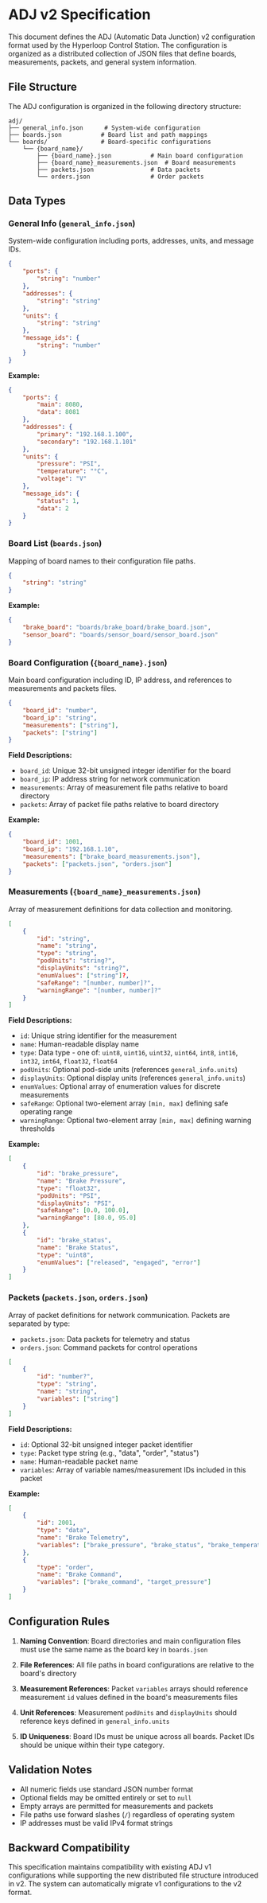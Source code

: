 # ADJ v2 Specification

This document defines the ADJ (Automatic Data Junction) v2 configuration format used by the Hyperloop Control Station. The configuration is organized as a distributed collection of JSON files that define boards, measurements, packets, and general system information.

## File Structure

The ADJ configuration is organized in the following directory structure:

```
adj/
├── general_info.json      # System-wide configuration
├── boards.json           # Board list and path mappings
└── boards/               # Board-specific configurations
    └── {board_name}/
        ├── {board_name}.json           # Main board configuration
        ├── {board_name}_measurements.json  # Board measurements
        ├── packets.json                # Data packets
        └── orders.json                 # Order packets
```

## Data Types

### General Info (`general_info.json`)

System-wide configuration including ports, addresses, units, and message IDs.

```json
{
    "ports": {
        "string": "number"
    },
    "addresses": {
        "string": "string"
    },
    "units": {
        "string": "string"
    },
    "message_ids": {
        "string": "number"
    }
}
```

**Example:**
```json
{
    "ports": {
        "main": 8080,
        "data": 8081
    },
    "addresses": {
        "primary": "192.168.1.100",
        "secondary": "192.168.1.101"
    },
    "units": {
        "pressure": "PSI",
        "temperature": "°C",
        "voltage": "V"
    },
    "message_ids": {
        "status": 1,
        "data": 2
    }
}
```

### Board List (`boards.json`)

Mapping of board names to their configuration file paths.

```json
{
    "string": "string"
}
```

**Example:**
```json
{
    "brake_board": "boards/brake_board/brake_board.json",
    "sensor_board": "boards/sensor_board/sensor_board.json"
}
```

### Board Configuration (`{board_name}.json`)

Main board configuration including ID, IP address, and references to measurements and packets files.

```json
{
    "board_id": "number",
    "board_ip": "string",
    "measurements": ["string"],
    "packets": ["string"]
}
```

**Field Descriptions:**
- `board_id`: Unique 32-bit unsigned integer identifier for the board
- `board_ip`: IP address string for network communication
- `measurements`: Array of measurement file paths relative to board directory
- `packets`: Array of packet file paths relative to board directory

**Example:**
```json
{
    "board_id": 1001,
    "board_ip": "192.168.1.10",
    "measurements": ["brake_board_measurements.json"],
    "packets": ["packets.json", "orders.json"]
}
```

### Measurements (`{board_name}_measurements.json`)

Array of measurement definitions for data collection and monitoring.

```json
[
    {
        "id": "string",
        "name": "string",
        "type": "string",
        "podUnits": "string?",
        "displayUnits": "string?",
        "enumValues": ["string"]?,
        "safeRange": "[number, number]?",
        "warningRange": "[number, number]?"
    }
]
```

**Field Descriptions:**
- `id`: Unique string identifier for the measurement
- `name`: Human-readable display name
- `type`: Data type - one of: `uint8`, `uint16`, `uint32`, `uint64`, `int8`, `int16`, `int32`, `int64`, `float32`, `float64`
- `podUnits`: Optional pod-side units (references `general_info.units`)
- `displayUnits`: Optional display units (references `general_info.units`)
- `enumValues`: Optional array of enumeration values for discrete measurements
- `safeRange`: Optional two-element array `[min, max]` defining safe operating range
- `warningRange`: Optional two-element array `[min, max]` defining warning thresholds

**Example:**
```json
[
    {
        "id": "brake_pressure",
        "name": "Brake Pressure",
        "type": "float32",
        "podUnits": "PSI",
        "displayUnits": "PSI",
        "safeRange": [0.0, 100.0],
        "warningRange": [80.0, 95.0]
    },
    {
        "id": "brake_status",
        "name": "Brake Status",
        "type": "uint8",
        "enumValues": ["released", "engaged", "error"]
    }
]
```

### Packets (`packets.json`, `orders.json`)

Array of packet definitions for network communication. Packets are separated by type:
- `packets.json`: Data packets for telemetry and status
- `orders.json`: Command packets for control operations

```json
[
    {
        "id": "number?",
        "type": "string",
        "name": "string",
        "variables": ["string"]
    }
]
```

**Field Descriptions:**
- `id`: Optional 32-bit unsigned integer packet identifier
- `type`: Packet type string (e.g., "data", "order", "status")
- `name`: Human-readable packet name
- `variables`: Array of variable names/measurement IDs included in this packet

**Example:**
```json
[
    {
        "id": 2001,
        "type": "data",
        "name": "Brake Telemetry",
        "variables": ["brake_pressure", "brake_status", "brake_temperature"]
    },
    {
        "type": "order",
        "name": "Brake Command",
        "variables": ["brake_command", "target_pressure"]
    }
]
```

## Configuration Rules

1. **Naming Convention**: Board directories and main configuration files must use the same name as the board key in `boards.json`

2. **File References**: All file paths in board configurations are relative to the board's directory

3. **Measurement References**: Packet `variables` arrays should reference measurement `id` values defined in the board's measurements files

4. **Unit References**: Measurement `podUnits` and `displayUnits` should reference keys defined in `general_info.units`

5. **ID Uniqueness**: Board IDs must be unique across all boards. Packet IDs should be unique within their type category.

## Validation Notes

- All numeric fields use standard JSON number format
- Optional fields may be omitted entirely or set to `null`
- Empty arrays are permitted for measurements and packets
- File paths use forward slashes (`/`) regardless of operating system
- IP addresses must be valid IPv4 format strings

## Backward Compatibility

This specification maintains compatibility with existing ADJ v1 configurations while supporting the new distributed file structure introduced in v2. The system can automatically migrate v1 configurations to the v2 format.